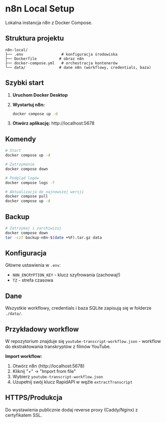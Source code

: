 # n8n Local Setup

Lokalna instancja n8n z Docker Compose.

## Struktura projektu

```
n8n-local/
├── .env                 # konfiguracja środowiska
├── Dockerfile          # obraz n8n
├── docker-compose.yml   # orchestracja kontenerów
└── data/               # dane n8n (workflowy, credentials, baza)
```

## Szybki start

1. **Uruchom Docker Desktop**

2. **Wystartuj n8n:**
   ```bash
   docker compose up -d
   ```

3. **Otwórz aplikację:**
   http://localhost:5678

## Komendy

```bash
# Start
docker compose up -d

# Zatrzymanie
docker compose down

# Podgląd logów
docker compose logs -f

# Aktualizacja do najnowszej wersji
docker compose pull
docker compose up -d
```

## Backup

```bash
# Zatrzymaj i zarchiwizuj
docker compose down
tar -czf backup-n8n-$(date +%F).tar.gz data
```

## Konfiguracja

Główne ustawienia w `.env`:
- `N8N_ENCRYPTION_KEY` - klucz szyfrowania (zachowaj!)
- `TZ` - strefa czasowa

## Dane

Wszystkie workflowy, credentials i baza SQLite zapisują się w folderze `./data/`.

## Przykładowy workflow

W repozytorium znajduje się `youtube-transcript-workflow.json` - workflow do ekstraktowania transkryptów z filmów YouTube.

**Import workflow:**
1. Otwórz n8n (http://localhost:5678)
2. Kliknij "+" → "Import from file"
3. Wybierz `youtube-transcript-workflow.json`
4. Uzupełnij swój klucz RapidAPI w węźle `extractTranscript`

## HTTPS/Produkcja

Do wystawienia publicznie dodaj reverse proxy (Caddy/Nginx) z certyfikatem SSL.